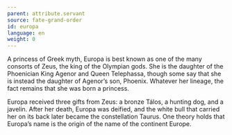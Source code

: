 ```yaml
---
parent: attribute.servant
source: fate-grand-order
id: europa
language: en
weight: 0
---
```


A princess of Greek myth, Europa is best known as one of the many consorts of Zeus, the king of the Olympian gods. She is the daughter of the Phoenician King Agenor and Queen Telephassa, though some say that she is instead the daughter of Agenor’s son, Phoenix. Whatever her lineage, the fact remains that she was born a princess.

Europa received three gifts from Zeus: a bronze Tálos, a hunting dog, and a javelin. After her death, Europa was deified, and the white bull that carried her on its back later became the constellation Taurus. One theory holds that Europa’s name is the origin of the name of the continent Europe.
